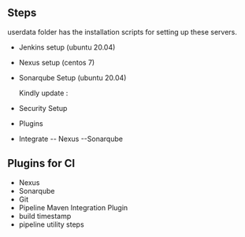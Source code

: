 ## Steps
userdata folder has the installation scripts for setting up these servers.
- Jenkins setup (ubuntu 20.04)
- Nexus setup  (centos 7)
- Sonarqube Setup (ubuntu 20.04)


  Kindly update :
  
- Security Setup
- Plugins
- Integrate
  -- Nexus
  --Sonarqube 

## Plugins for CI
- Nexus
- Sonarqube
- Git
- Pipeline Maven Integration Plugin
- build timestamp
- pipeline utility steps
